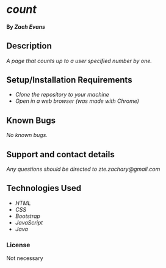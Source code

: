 # _count_

#### By _**Zach Evans**_

## Description

_A page that counts up to a user specified number by one._

## Setup/Installation Requirements

* _Clone the repository to your machine_
* _Open in a web browser (was made with Chrome)_

## Known Bugs

_No known bugs._

## Support and contact details

_Any questions should be directed to zte.zachary@gmail.com_

## Technologies Used

* _HTML_
* _CSS_
* _Bootstrap_
* _JavaScript_
* _Java_

### License

Not necessary
